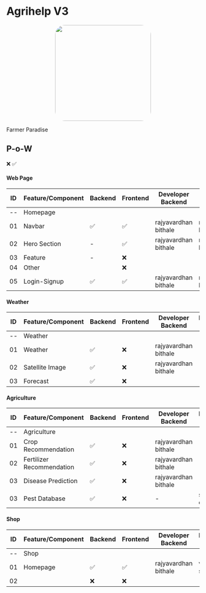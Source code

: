 # Agrihelp V3

<div align="center">
  <img src="https://github.com/rajyavardhanbithale/agrihelp-3/assets/70558897/119170ad-ccc0-40e4-a127-77015b2ca910" width="250" style="border-radius: 25px;" />
</div>

Farmer Paradise


## P-o-W
❌ ✅
#### Web Page
| ID | Feature/Component | Backend | Frontend | Developer Backend    | Developer Frontend  |
| -- | ------------------ | -------  | -------- | ---------          |---------            |
| -- | Homepage           |          |          |                    |                     |
| 01 | Navbar             |✅        |✅        |rajyavardhan bithale|rajyavardhan bithale |
| 02 | Hero Section       |-         |✅        |rajyavardhan bithale|rajyavardhan bithale |
| 03 | Feature            |-         |❌        |                    |                     |
| 04 | Other              |          |❌        |                    |                     |
| 05 | Login-Signup       |✅        |✅        |rajyavardhan bithale|rajyavardhan bithale |           


#### Weather
| ID | Feature/Component | Backend | Frontend | Developer Backend    | Developer Frontend |
| -- | ------------------ | -------  | -------- | ---------          |---------           |
| -- | Weather            |          |          |                    |                    |
| 01 | Weather            |✅        |❌        |rajyavardhan bithale|                    |
| 02 | Satellite Image    |✅        |❌        |rajyavardhan bithale|                    |
| 03 | Forecast           |✅         |❌        |                   |                    |


#### Agriculture
| ID | Feature/Component          | Backend | Frontend | Developer  Backend    | Developer Frontend |
| -- | ------------------         | -------  | -------- | ---------            |---------           |
| -- | Agriculture                |          |          |                      |                    |
| 01 | Crop Recommendation        |✅        |❌        |rajyavardhan bithale  |                    |
| 02 | Fertilizer Recommendation  |✅        |❌        |rajyavardhan bithale  |                    |
| 03 | Disease Prediction         |✅        |❌        |rajyavardhan bithale  |                    |
| 03 | Pest Database              |✅        |❌        |  -                   |siddhant dewangan   |



#### Shop
| ID | Feature/Component          | Backend | Frontend | Developer Backend     | Developer Frontend |
| -- | ------------------         | -------  | -------- | ---------            |---------           |
| -- | Shop                       |          |          |                      |                    |
| 01 | Homepage                   |✅        |✅        |rajyavardhan bithale  |vedant sahu         |
| 02 |                            |❌        |❌        |                      |                    |


